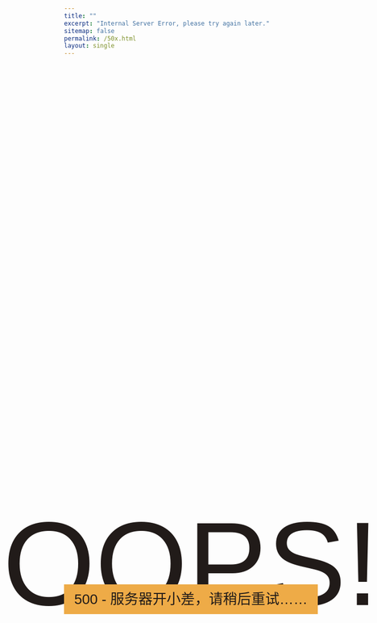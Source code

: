 ```yaml
---
title: ""
excerpt: "Internal Server Error, please try again later."
sitemap: false
permalink: /50x.html
layout: single
---
```

<style>
#servererror {
  position:relative;
  height:50vh
}
#servererror .servererror {
  position:absolute;
  left:50%;
  top:50%;
  -webkit-transform:translate(-50%,-50%);
  -ms-transform:translate(-50%,-50%);
  transform:translate(-50%,-50%)
}
.servererror {
  max-width:520px;
  width:100%;
  line-height:1.4;
  text-align:center
}
.servererror .servererror-500 {
  position:relative;
  height:200px;
  margin:0 auto 20px;
  z-index:-1
}
.servererror .servererror-500 h1 {
  font-family:montserrat,sans-serif;
  font-size:236px;
  font-weight:200;
  margin:0;
  color:#211b19;
  text-transform:uppercase;
  position:absolute;
  left:50%;
  top:50%;
  -webkit-transform:translate(-50%,-50%);
  -ms-transform:translate(-50%,-50%);
  transform:translate(-50%,-50%) }
.servererror .servererror-500 h2 {
  font-family:montserrat,sans-serif;
  font-size:28px;
  font-weight:400;
  text-transform:uppercase;
  color:#211b19;
  background:#eeab47;
  padding:10px 5px;
  margin:auto;
  display:inline-block;
  position:absolute;
  bottom:0;
  left:0;
  right:0}
.servererror a {
  font-family:montserrat,sans-serif;
  display:inline-block;
  font-weight:700;
  text-decoration:none;
  color:#fff;
  text-transform:uppercase;
  padding:13px 23px;
  background:#ff6300;
  font-size:18px;
  -webkit-transition:.2s all;
  transition:.2s all
}
.servererror a:hover {
  color:#ff6300;
  background:#211b19
}
@media only screen and (max-width:767px){
  .servererror .servererror-500 h1 { font-size:148px}
}
@media only screen and (max-width:480px){
  .servererror .servererror-500 { height:148px; margin:0 auto 10px }
  .servererror .servererror-500 h1 { font-size:86px }
  .servererror .servererror-500 h2 { font-size:16px }
  .servererror a { padding:7px 15px; font-size:14px }
}
</style>
<div id="servererror">
    <a href="/">
        <div class="servererror">
            <div class="servererror-500">
                <h1>Oops!</h1>
                <h2>500 - 服务器开小差，请稍后重试……</h2>
            </div>
        </div>
    </a>
</div>

